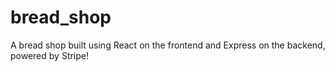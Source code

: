 # bread_shop
A bread shop built using React on the frontend and Express on the backend, powered by Stripe!
